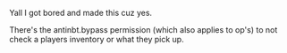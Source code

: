 Yall I got bored and made this cuz yes.

There's the antinbt.bypass permission (which also applies to op's) to not check a players inventory or what they pick up.
